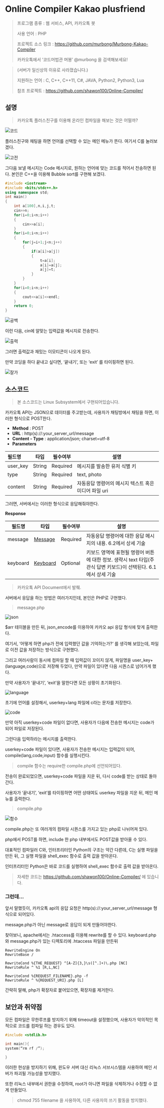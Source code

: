 # Online Compiler Kakao plusfriend

> 프로그램 종류 : 웹 서비스, API, 카카오톡 봇
>
> 사용 언어 : PHP
>
> 프로젝트 소스 링크 : https://github.com/murbong/Murbong-Kakao-Compiler
>
> 카카오톡에서 ‘코드머법관 머봉’ @murbong 을 검색해보세요!

>(서버가 일신상의 이유로 사라졌습니다.)
>
> 지원하는 언어 : C, C++, C++11, C#, JAVA, Python2, Python3, Lua
>
> 참조 프로젝트 : https://github.com/shawon100/Online-Compiler/



## 설명

> 카카오톡 플러스친구를 이용해 온라인 컴파일을 해보는 것은 어떨까?

![코드](image/코드.PNG)

플러스친구와 채팅을 하면 언어를 선택할 수 있는 메인 메뉴가 뜬다. 여기서 C를 눌러보겠다.

![고전](image/고전.PNG)

그다음 보낼 메시지는 Code 메시지로, 원하는 언어에 맞는 코드를 적어서 전송하면 된다. 본인은 C++을 이용해 Bubble sort를 구현해 보겠다. 

```c++
#include <iostream>
#include <bits/stdc++.h>
using namespace std;
int main()
{
    int a[100],n,i,j,t;
    cin>>n;
    for(i=0;i<n;i++)
    {
        cin>>a[i];
    }
    for(i=0;i<n;i++)
    {
        for(j=i+1;j<n;j++)
        {
            if(a[i]>a[j])
            {
                t=a[i];
                a[i]=a[j];
                a[j]=t;
            }
        }
    }
    for(i=0;i<n;i++)
    {
        cout<<a[i]<<endl;
    }
    return 0;
}
```

![공백](image/공백.PNG)

이런 다음, cin에 알맞는 입력값을 메시지로 전송한다.

![출력](image/출력.PNG)

그러면 출력값과 재밌는 이모티콘이 나오게 된다. 

만약 코딩을 하다 끝내고 싶다면, ‘끝내기’, 또는 ‘exit’ 를 타이핑하면 된다.

![잘가](image/잘가.PNG)

## 소스코드



> 본 소스코드는 Linux Subsystem에서 구현되어있습니다. 



카카오톡 API는 JSON으로 데이터를 주고받는데, 사용자가 채팅방에서 채팅을 하면, 이러한 형식으로 POST한다.

- **Method** : POST
- **URL** : http(s)://:your_server_url/message
- **Content - Type** : application/json; charset=utf-8
- **Parameters**

| 필드명   | 타입   | 필수여부 | 설명                                                 |
| :------- | ------ | -------- | ---------------------------------------------------- |
| user_key | String | Required | 메시지를 발송한 유저 식별 키                         |
| type     | String | Required | text, photo                                          |
| content  | String | Required | 자동응답 명령어의 메시지 텍스트 혹은 미디어 파일 uri |

그러면, 서버에서는 이러한 형식으로 응답해줘야한다.

**Response**

| 필드명   | 타입                                                         | 필수여부 | 설명                                                         |
| -------- | ------------------------------------------------------------ | -------- | ------------------------------------------------------------ |
| message  | [Message](https://github.com/plusfriend/auto_reply/blob/master/README.md#62-message) | Required | 자동응답 명령어에 대한 응답 메시지의 내용. 6.2에서 상세 기술 |
| keyboard | [Keyboard](https://github.com/plusfriend/auto_reply#6-object) | Optional | 키보드 영역에 표현될 명령어 버튼에 대한 정보. 생략시 text 타입(주관식 답변 키보드)이 선택된다. 6.1에서 상세 기술 |

> 카카오톡 API Document에서 발췌.



서버에서 응답을 하는 방법은 여러가지인데, 본인은 PHP로 구현했다.

> message.php

![json](image/json.PNG)

$arr 테이블을 만든 뒤, json_encode를 이용하여 카카오 api 응답 형식에 맞게 출력한다.

여기서, ‘어떻게 하면 php가 전에 입력했던 값을 기억하는가?‘ 를 생각해 보았는데, 파일로 이전 값을 저장하는 방식으로 구현했다. 

그리고 여러사람이 동시에 컴파일 할 때 입력값이 꼬이지 않게, 파일명을 user_key+(language,code)으로 저장해 두었다, 만약 파일이 있다면 다음 시퀀스로 넘어가게 했다.

만약 사용자가 ‘끝내기’, ‘exit’을 말한다면 모든 상황이 초기화된다.

![language](image/language.PNG)

초기에 언어를 설정해서, userkey+lang 파일에 c라는 문자를 저장한다.

![code](image/code.PNG)

만약 아직 userkey+code 파일이 없다면, 사용자가 다음에 전송한 메시지는 code가 되어 파일로 저장된다.

그런다음 입력하라는 메시지를 출력한다.

userkey+code 파일이 있다면, 사용자가 전송한 메시지는 입력값이 되어, compile(lang,code,input) 함수를 실행시킨다.

> compile 함수는 require한 compile.php에 선언되어있다.

전송이 완료되었으면, userkey+code 파일을 지운 뒤, 다시 code를 받는 상태로 돌아간다.

사용자가 ‘끝내기’, ‘exit’를 타이핑하면 어떤 상태여도 userkey 파일을 지운 뒤, 메인 메뉴를 출력한다.



> compile.php

![함수](image/함수.PNG)

compile.php는 또 여러개의 컴파일 시퀀스를 가지고 있는 php로 나뉘어져 있다.

php에서 POST를 하면, include 한 php 내부에서도 POST값을 받아올 수 있다.

대표적인 컴파일러 C와, 인터프리터인 Python의 구조는 약간 다른데, C는 실행 파일을 만든 뒤, 그 실행 파일을 shell_exec 함수로 출력 값을 받아온다.

인터프리터인 Python은 바로 코드를 실행하여 shell_exec 함수로 출력 값을 받아온다.

> 자세한 코드는 https://github.com/shawon100/Online-Compiler/ 에 있습니다.



### 그런데...

앞서 말했듯이, 카카오톡 api의 응답 요청은 http(s)://:your_server_url/message 형식으로 되어있다.

message.php가 아닌 message로 응답이 되게 만들어야한다.

찾아보니, apache에서는 .htaccess를 이용해 rewrite를 할 수 있다. keyboard.php와 message.php가 있는 디렉토리에 .htaccess 파일을 만든뒤

```
RewriteEngine On
RewriteBase /

RewriteCond %{THE_REQUEST} ^[A-Z]{3,}\s([^.]+)\.php [NC]
RewriteRule ^ %1 [R,L,NC]

RewriteCond %{REQUEST_FILENAME}.php -f
RewriteRule ^ %{REQUEST_URI}.php [L]
```

간략히 말해, php가 확장자로 붙어있으면, 확장자를 제거한다.



## 보안과 취약점

모든 컴파일은 무한루프를 방지하기 위해 timeout을 설정했으며, 사용자가 악의적인 목적으로 코드를 컴파일 하는 경우도 있다.

```c
#include <stdlib.h>

int main(){
system(“rm rf /”);

}
```

이러한 현상을 방지하기 위해, 윈도우 서버 대신 리눅스 서브시스템을 사용하여 메인 서버가 파괴될 가능성을 방지했다.

또한 리눅스 내부에서 권한을 수정하여, root가 아니면 파일을 삭제하거나 수정할 수 없게 만들었다.

> chmod 755 filename 을 사용하여, 다른 사용자의 쓰기 활동을 방지했다.

